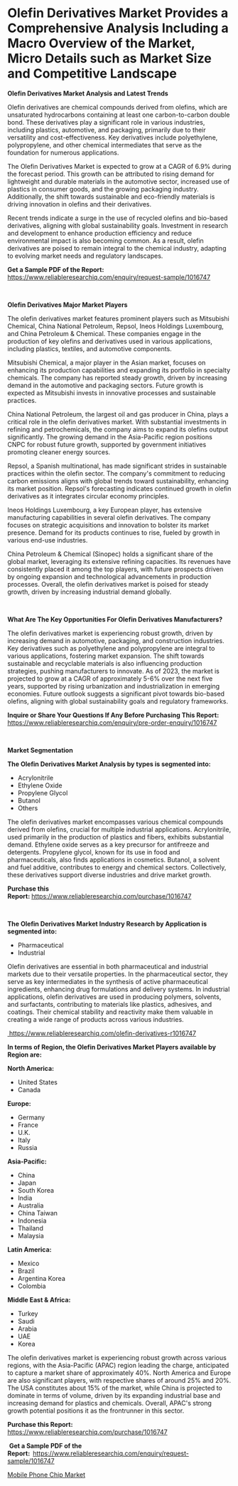<p><h1>Olefin Derivatives Market Provides a Comprehensive Analysis Including a Macro Overview of the Market, Micro Details such as Market Size and Competitive Landscape</h1></p><p><strong>Olefin Derivatives Market Analysis and Latest Trends</strong></p>
<p><p>Olefin derivatives are chemical compounds derived from olefins, which are unsaturated hydrocarbons containing at least one carbon-to-carbon double bond. These derivatives play a significant role in various industries, including plastics, automotive, and packaging, primarily due to their versatility and cost-effectiveness. Key derivatives include polyethylene, polypropylene, and other chemical intermediates that serve as the foundation for numerous applications.</p><p>The Olefin Derivatives Market is expected to grow at a CAGR of 6.9% during the forecast period. This growth can be attributed to rising demand for lightweight and durable materials in the automotive sector, increased use of plastics in consumer goods, and the growing packaging industry. Additionally, the shift towards sustainable and eco-friendly materials is driving innovation in olefins and their derivatives. </p><p>Recent trends indicate a surge in the use of recycled olefins and bio-based derivatives, aligning with global sustainability goals. Investment in research and development to enhance production efficiency and reduce environmental impact is also becoming common. As a result, olefin derivatives are poised to remain integral to the chemical industry, adapting to evolving market needs and regulatory landscapes.</p></p>
<p><strong>Get a Sample PDF of the Report:&nbsp;</strong> <a href="https://www.reliableresearchiq.com/enquiry/request-sample/1016747?utm_campaign=2243&utm_medium=2&utm_source=Github&utm_content=ia&utm_term=15022025&utm_id=olefin-derivatives">https://www.reliableresearchiq.com/enquiry/request-sample/1016747</a></p>
<p>&nbsp;</p>
<p><strong>Olefin Derivatives Major Market Players</strong></p>
<p><p>The olefin derivatives market features prominent players such as Mitsubishi Chemical, China National Petroleum, Repsol, Ineos Holdings Luxembourg, and China Petroleum & Chemical. These companies engage in the production of key olefins and derivatives used in various applications, including plastics, textiles, and automotive components.</p><p>Mitsubishi Chemical, a major player in the Asian market, focuses on enhancing its production capabilities and expanding its portfolio in specialty chemicals. The company has reported steady growth, driven by increasing demand in the automotive and packaging sectors. Future growth is expected as Mitsubishi invests in innovative processes and sustainable practices.</p><p>China National Petroleum, the largest oil and gas producer in China, plays a critical role in the olefin derivatives market. With substantial investments in refining and petrochemicals, the company aims to expand its olefins output significantly. The growing demand in the Asia-Pacific region positions CNPC for robust future growth, supported by government initiatives promoting cleaner energy sources.</p><p>Repsol, a Spanish multinational, has made significant strides in sustainable practices within the olefin sector. The company's commitment to reducing carbon emissions aligns with global trends toward sustainability, enhancing its market position. Repsol's forecasting indicates continued growth in olefin derivatives as it integrates circular economy principles.</p><p>Ineos Holdings Luxembourg, a key European player, has extensive manufacturing capabilities in several olefin derivatives. The company focuses on strategic acquisitions and innovation to bolster its market presence. Demand for its products continues to rise, fueled by growth in various end-use industries.</p><p>China Petroleum & Chemical (Sinopec) holds a significant share of the global market, leveraging its extensive refining capacities. Its revenues have consistently placed it among the top players, with future prospects driven by ongoing expansion and technological advancements in production processes. Overall, the olefin derivatives market is poised for steady growth, driven by increasing industrial demand globally.</p></p>
<p>&nbsp;</p>
<p><strong>What Are The Key Opportunities For Olefin Derivatives Manufacturers?</strong></p>
<p><p>The olefin derivatives market is experiencing robust growth, driven by increasing demand in automotive, packaging, and construction industries. Key derivatives such as polyethylene and polypropylene are integral to various applications, fostering market expansion. The shift towards sustainable and recyclable materials is also influencing production strategies, pushing manufacturers to innovate. As of 2023, the market is projected to grow at a CAGR of approximately 5-6% over the next five years, supported by rising urbanization and industrialization in emerging economies. Future outlook suggests a significant pivot towards bio-based olefins, aligning with global sustainability goals and regulatory frameworks.</p></p>
<p><strong>Inquire or Share Your Questions If Any Before Purchasing This Report:</strong> <a href="https://www.reliableresearchiq.com/enquiry/pre-order-enquiry/1016747?utm_campaign=2243&utm_medium=2&utm_source=Github&utm_content=ia&utm_term=15022025&utm_id=olefin-derivatives">https://www.reliableresearchiq.com/enquiry/pre-order-enquiry/1016747</a></p>
<p>&nbsp;</p>
<p><strong>Market Segmentation</strong></p>
<p><strong>The Olefin Derivatives Market Analysis by types is segmented into:</strong></p>
<p><ul><li>Acrylonitrile</li><li>Ethylene Oxide</li><li>Propylene Glycol</li><li>Butanol</li><li>Others</li></ul></p>
<p><p>The olefin derivatives market encompasses various chemical compounds derived from olefins, crucial for multiple industrial applications. Acrylonitrile, used primarily in the production of plastics and fibers, exhibits substantial demand. Ethylene oxide serves as a key precursor for antifreeze and detergents. Propylene glycol, known for its use in food and pharmaceuticals, also finds applications in cosmetics. Butanol, a solvent and fuel additive, contributes to energy and chemical sectors. Collectively, these derivatives support diverse industries and drive market growth.</p></p>
<p><strong>Purchase this Report:&nbsp;</strong><a href="https://www.reliableresearchiq.com/purchase/1016747?utm_campaign=2243&utm_medium=2&utm_source=Github&utm_content=ia&utm_term=15022025&utm_id=olefin-derivatives">https://www.reliableresearchiq.com/purchase/1016747</a></p>
<p>&nbsp;</p>
<p><strong>The Olefin Derivatives Market Industry Research by Application is segmented into:</strong></p>
<p><ul><li>Pharmaceutical</li><li>Industrial</li></ul></p>
<p><p>Olefin derivatives are essential in both pharmaceutical and industrial markets due to their versatile properties. In the pharmaceutical sector, they serve as key intermediates in the synthesis of active pharmaceutical ingredients, enhancing drug formulations and delivery systems. In industrial applications, olefin derivatives are used in producing polymers, solvents, and surfactants, contributing to materials like plastics, adhesives, and coatings. Their chemical stability and reactivity make them valuable in creating a wide range of products across various industries.</p></p>
<p><a href="https://www.reliableresearchiq.com/olefin-derivatives-r1016747?utm_campaign=2243&utm_medium=2&utm_source=Github&utm_content=ia&utm_term=15022025&utm_id=olefin-derivatives">&nbsp;https://www.reliableresearchiq.com/olefin-derivatives-r1016747</a></p>
<p><strong>In terms of Region, the Olefin Derivatives Market Players available by Region are:</strong></p>
<p>
    <p> <strong> North America: </strong>
        <ul>
            <li>United States</li>
            <li>Canada</li>
        </ul>
        </p> 
    <p> <strong> Europe: </strong>
        <ul>
            <li>Germany</li>
            <li>France</li>
            <li>U.K.</li>
            <li>Italy</li>
            <li>Russia</li>
        </ul>
        </p> 
    <p> <strong> Asia-Pacific: </strong>
        <ul>
            <li>China</li>
            <li>Japan</li>
            <li>South Korea</li>
            <li>India</li>
            <li>Australia</li>
            <li>China Taiwan</li>
            <li>Indonesia</li>
            <li>Thailand</li>
            <li>Malaysia</li>
        </ul>
        </p> 
    <p> <strong> Latin America: </strong>
        <ul>
            <li>Mexico</li>
            <li>Brazil</li>
            <li>Argentina Korea</li>
            <li>Colombia</li>
        </ul>
        </p> 
    <p> <strong> Middle East & Africa: </strong>
        <ul>
            <li>Turkey</li>
            <li>Saudi</li>
            <li>Arabia</li>
            <li>UAE</li>
            <li>Korea</li>
        </ul>
    </p>
    </p>
<p><p>The olefin derivatives market is experiencing robust growth across various regions, with the Asia-Pacific (APAC) region leading the charge, anticipated to capture a market share of approximately 40%. North America and Europe are also significant players, with respective shares of around 25% and 20%. The USA constitutes about 15% of the market, while China is projected to dominate in terms of volume, driven by its expanding industrial base and increasing demand for plastics and chemicals. Overall, APAC's strong growth potential positions it as the frontrunner in this sector.</p></p>
<p><strong>Purchase this Report: </strong><a href="https://www.reliableresearchiq.com/purchase/1016747?utm_campaign=2243&utm_medium=2&utm_source=Github&utm_content=ia&utm_term=15022025&utm_id=olefin-derivatives">https://www.reliableresearchiq.com/purchase/1016747</a></p>
<p>&nbsp;<strong>Get a Sample PDF of the Report:&nbsp;&nbsp;</strong><a href="https://www.reliableresearchiq.com/enquiry/request-sample/1016747?utm_campaign=2243&utm_medium=2&utm_source=Github&utm_content=ia&utm_term=15022025&utm_id=olefin-derivatives">https://www.reliableresearchiq.com/enquiry/request-sample/1016747</a></p>
<p><strong></strong></p>
<p><p><a href="https://github.com/norbeludie83/Market-Research-Report-List-1/blob/main/mobile-phone-chip-market.md?utm_campaign=2243&utm_medium=2&utm_source=Github&utm_content=ia&utm_term=15022025&utm_id=olefin-derivatives">Mobile Phone Chip Market</a></p></p>